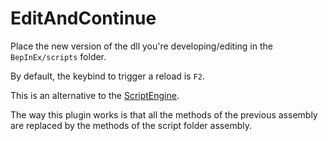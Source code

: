 # EditAndContinue

Place the new version of the dll you're developing/editing in the `BepInEx/scripts` folder.

By default, the keybind to trigger a reload is `F2`.

This is an alternative to the [ScriptEngine](https://github.com/BepInEx/BepInEx.Debug/blob/master/src/ScriptEngine/ScriptEngine.cs).

The way this plugin works is that all the methods of the previous assembly are replaced by the methods of the script folder assembly.
